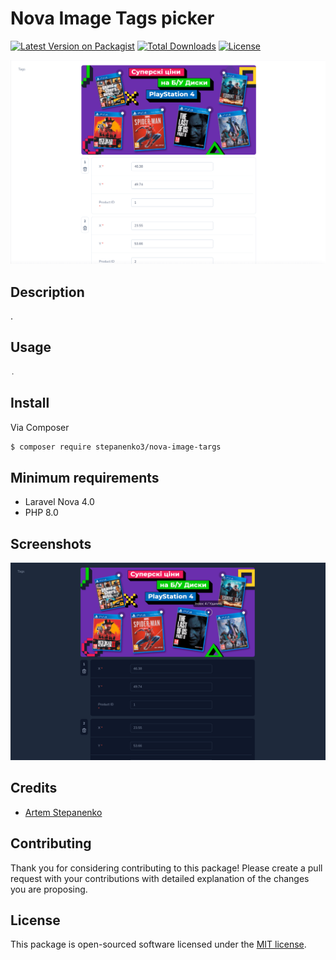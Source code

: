 # Nova Image Tags picker

[![Latest Version on Packagist](https://img.shields.io/packagist/v/stepanenko3/laravel-runtime-config.svg?style=flat-square)](https://packagist.org/packages/stepanenko3/laravel-runtime-config)
[![Total Downloads](https://img.shields.io/packagist/dt/stepanenko3/laravel-runtime-config.svg?style=flat-square)](https://packagist.org/packages/stepanenko3/laravel-runtime-config)
[![License](https://poser.pugx.org/stepanenko3/laravel-runtime-config/license)](https://packagist.org/packages/stepanenko3/laravel-runtime-config)

![screenshot of field](screenshots/field.png)

## Description

.

## Usage

``` php
.
```

## Install

Via Composer

``` bash
$ composer require stepanenko3/nova-image-targs
```

## Minimum requirements

- Laravel Nova 4.0
- PHP 8.0

## Screenshots

![screenshot of field](screenshots/field-dark.png)

## Credits

- [Artem Stepanenko](https://github.com/stepanenko3)

## Contributing

Thank you for considering contributing to this package! Please create a pull request with your contributions with detailed explanation of the changes you are proposing.

## License

This package is open-sourced software licensed under the [MIT license](LICENSE.md).
